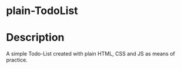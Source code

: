 # plain-TodoList

# Description
A simple Todo-List created with plain HTML, CSS and JS as means of practice.
